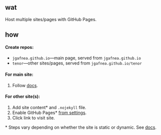 ## wat

Host multiple sites/pages with GitHub Pages.

## how

#### Create repos:

- `jgafnea.github.io`—main page, served from `jgafnea.github.io`
- `tenor`—other sites/pages, served from `jgafnea.github.io/tenor`

#### For main site:

1. Follow [docs](https://docs.github.com/en/pages/getting-started-with-github-pages/creating-a-github-pages-site).

#### For other site(s):

1. Add site content* and `.nojekyll` file.
2. Enable GitHub Pages* [from settings](./assets/screenshot.png).
3. Click link to visit site.

\* Steps vary depending on whether the site is static or dynamic. See [docs](https://docs.github.com/en/pages/getting-started-with-github-pages/configuring-a-publishing-source-for-your-github-pages-site).
